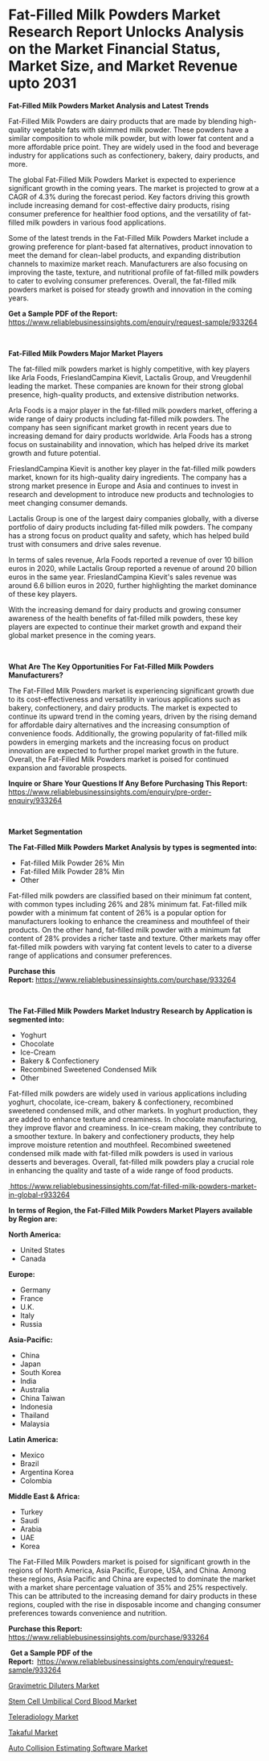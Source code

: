 <p><h1>Fat-Filled Milk Powders Market Research Report Unlocks Analysis on the Market Financial Status, Market Size, and Market Revenue upto 2031</h1></p><p><strong>Fat-Filled Milk Powders Market Analysis and Latest Trends</strong></p>
<p><p>Fat-Filled Milk Powders are dairy products that are made by blending high-quality vegetable fats with skimmed milk powder. These powders have a similar composition to whole milk powder, but with lower fat content and a more affordable price point. They are widely used in the food and beverage industry for applications such as confectionery, bakery, dairy products, and more.</p><p>The global Fat-Filled Milk Powders Market is expected to experience significant growth in the coming years. The market is projected to grow at a CAGR of 4.3% during the forecast period. Key factors driving this growth include increasing demand for cost-effective dairy products, rising consumer preference for healthier food options, and the versatility of fat-filled milk powders in various food applications.</p><p>Some of the latest trends in the Fat-Filled Milk Powders Market include a growing preference for plant-based fat alternatives, product innovation to meet the demand for clean-label products, and expanding distribution channels to maximize market reach. Manufacturers are also focusing on improving the taste, texture, and nutritional profile of fat-filled milk powders to cater to evolving consumer preferences. Overall, the fat-filled milk powders market is poised for steady growth and innovation in the coming years.</p></p>
<p><strong>Get a Sample PDF of the Report:&nbsp;</strong> <a href="https://www.reliablebusinessinsights.com/enquiry/request-sample/933264">https://www.reliablebusinessinsights.com/enquiry/request-sample/933264</a></p>
<p>&nbsp;</p>
<p><strong>Fat-Filled Milk Powders Major Market Players</strong></p>
<p><p>The fat-filled milk powders market is highly competitive, with key players like Arla Foods, FrieslandCampina Kievit, Lactalis Group, and Vreugdenhil leading the market. These companies are known for their strong global presence, high-quality products, and extensive distribution networks.</p><p>Arla Foods is a major player in the fat-filled milk powders market, offering a wide range of dairy products including fat-filled milk powders. The company has seen significant market growth in recent years due to increasing demand for dairy products worldwide. Arla Foods has a strong focus on sustainability and innovation, which has helped drive its market growth and future potential.</p><p>FrieslandCampina Kievit is another key player in the fat-filled milk powders market, known for its high-quality dairy ingredients. The company has a strong market presence in Europe and Asia and continues to invest in research and development to introduce new products and technologies to meet changing consumer demands.</p><p>Lactalis Group is one of the largest dairy companies globally, with a diverse portfolio of dairy products including fat-filled milk powders. The company has a strong focus on product quality and safety, which has helped build trust with consumers and drive sales revenue.</p><p>In terms of sales revenue, Arla Foods reported a revenue of over 10 billion euros in 2020, while Lactalis Group reported a revenue of around 20 billion euros in the same year. FrieslandCampina Kievit's sales revenue was around 6.6 billion euros in 2020, further highlighting the market dominance of these key players.</p><p>With the increasing demand for dairy products and growing consumer awareness of the health benefits of fat-filled milk powders, these key players are expected to continue their market growth and expand their global market presence in the coming years.</p></p>
<p>&nbsp;</p>
<p><strong>What Are The Key Opportunities For Fat-Filled Milk Powders Manufacturers?</strong></p>
<p><p>The Fat-Filled Milk Powders market is experiencing significant growth due to its cost-effectiveness and versatility in various applications such as bakery, confectionery, and dairy products. The market is expected to continue its upward trend in the coming years, driven by the rising demand for affordable dairy alternatives and the increasing consumption of convenience foods. Additionally, the growing popularity of fat-filled milk powders in emerging markets and the increasing focus on product innovation are expected to further propel market growth in the future. Overall, the Fat-Filled Milk Powders market is poised for continued expansion and favorable prospects.</p></p>
<p><strong>Inquire or Share Your Questions If Any Before Purchasing This Report:</strong> <a href="https://www.reliablebusinessinsights.com/enquiry/pre-order-enquiry/933264">https://www.reliablebusinessinsights.com/enquiry/pre-order-enquiry/933264</a></p>
<p>&nbsp;</p>
<p><strong>Market Segmentation</strong></p>
<p><strong>The Fat-Filled Milk Powders Market Analysis by types is segmented into:</strong></p>
<p><ul><li>Fat-filled Milk Powder 26% Min</li><li>Fat-filled Milk Powder 28% Min</li><li>Other</li></ul></p>
<p><p>Fat-filled milk powders are classified based on their minimum fat content, with common types including 26% and 28% minimum fat. Fat-filled milk powder with a minimum fat content of 26% is a popular option for manufacturers looking to enhance the creaminess and mouthfeel of their products. On the other hand, fat-filled milk powder with a minimum fat content of 28% provides a richer taste and texture. Other markets may offer fat-filled milk powders with varying fat content levels to cater to a diverse range of applications and consumer preferences.</p></p>
<p><strong>Purchase this Report:&nbsp;</strong><a href="https://www.reliablebusinessinsights.com/purchase/933264">https://www.reliablebusinessinsights.com/purchase/933264</a></p>
<p>&nbsp;</p>
<p><strong>The Fat-Filled Milk Powders Market Industry Research by Application is segmented into:</strong></p>
<p><ul><li>Yoghurt</li><li>Chocolate</li><li>Ice-Cream</li><li>Bakery & Confectionery</li><li>Recombined Sweetened Condensed Milk</li><li>Other</li></ul></p>
<p><p>Fat-filled milk powders are widely used in various applications including yoghurt, chocolate, ice-cream, bakery & confectionery, recombined sweetened condensed milk, and other markets. In yoghurt production, they are added to enhance texture and creaminess. In chocolate manufacturing, they improve flavor and creaminess. In ice-cream making, they contribute to a smoother texture. In bakery and confectionery products, they help improve moisture retention and mouthfeel. Recombined sweetened condensed milk made with fat-filled milk powders is used in various desserts and beverages. Overall, fat-filled milk powders play a crucial role in enhancing the quality and taste of a wide range of food products.</p></p>
<p><a href="https://www.reliablebusinessinsights.com/fat-filled-milk-powders-market-in-global-r933264">&nbsp;https://www.reliablebusinessinsights.com/fat-filled-milk-powders-market-in-global-r933264</a></p>
<p><strong>In terms of Region, the Fat-Filled Milk Powders Market Players available by Region are:</strong></p>
<p>
    <p> <strong> North America: </strong>
        <ul>
            <li>United States</li>
            <li>Canada</li>
        </ul>
        </p> 
    <p> <strong> Europe: </strong>
        <ul>
            <li>Germany</li>
            <li>France</li>
            <li>U.K.</li>
            <li>Italy</li>
            <li>Russia</li>
        </ul>
        </p> 
    <p> <strong> Asia-Pacific: </strong>
        <ul>
            <li>China</li>
            <li>Japan</li>
            <li>South Korea</li>
            <li>India</li>
            <li>Australia</li>
            <li>China Taiwan</li>
            <li>Indonesia</li>
            <li>Thailand</li>
            <li>Malaysia</li>
        </ul>
        </p> 
    <p> <strong> Latin America: </strong>
        <ul>
            <li>Mexico</li>
            <li>Brazil</li>
            <li>Argentina Korea</li>
            <li>Colombia</li>
        </ul>
        </p> 
    <p> <strong> Middle East & Africa: </strong>
        <ul>
            <li>Turkey</li>
            <li>Saudi</li>
            <li>Arabia</li>
            <li>UAE</li>
            <li>Korea</li>
        </ul>
    </p>
    </p>
<p><p>The Fat-Filled Milk Powders market is poised for significant growth in the regions of North America, Asia Pacific, Europe, USA, and China. Among these regions, Asia Pacific and China are expected to dominate the market with a market share percentage valuation of 35% and 25% respectively. This can be attributed to the increasing demand for dairy products in these regions, coupled with the rise in disposable income and changing consumer preferences towards convenience and nutrition.</p></p>
<p><strong>Purchase this Report: </strong><a href="https://www.reliablebusinessinsights.com/purchase/933264">https://www.reliablebusinessinsights.com/purchase/933264</a></p>
<p>&nbsp;<strong>Get a Sample PDF of the Report:&nbsp;&nbsp;</strong><a href="https://www.reliablebusinessinsights.com/enquiry/request-sample/933264">https://www.reliablebusinessinsights.com/enquiry/request-sample/933264</a></p>
<p><strong></strong></p>
<p><p><a href="https://github.com/wwwkeltoum/Market-Research-Report-List-4/blob/main/gravimetric-diluters-market.md">Gravimetric Diluters Market</a></p><p><a href="https://medium.com/@tracey.skinner9085/stem-cell-umbilical-cord-blood-industry-sector-market-dynamics-and-future-scenarios-2024-2031-1f6bd368b57d">Stem Cell Umbilical Cord Blood Market</a></p><p><a href="https://medium.com/@michael.parsons65654/teleradiology-market-size-share-trends-analysis-report-by-product-ff4547d3a308">Teleradiology Market</a></p><p><a href="https://medium.com/@alishaseffanie64/takaful-market-growth-outlook-from-2024-to-2031-and-it-is-projecting-at-6-3-e34fe335c87b">Takaful Market</a></p><p><a href="https://medium.com/@tankuser238_5568/global-auto-collision-estimating-software-market-is-projected-to-grow-at-a-cagr-of-14-9-58cb950387f4">Auto Collision Estimating Software Market</a></p></p>